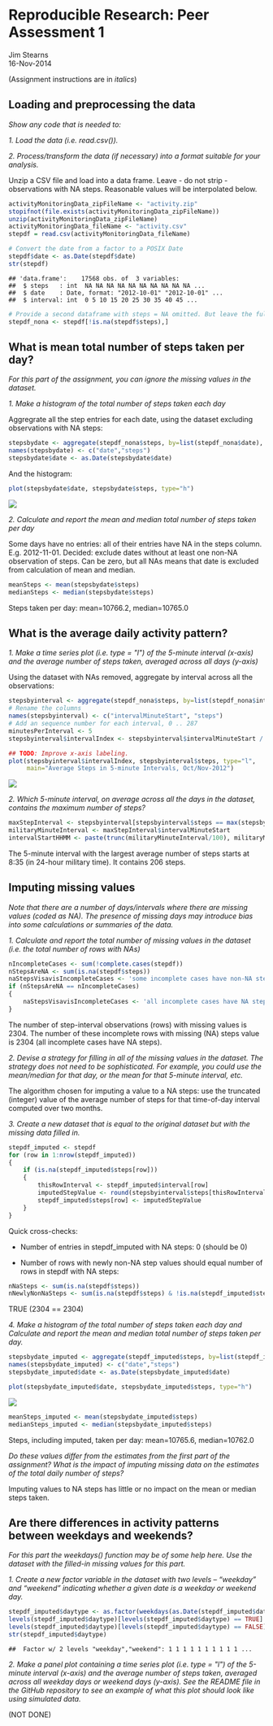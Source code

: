 # Reproducible Research: Peer Assessment 1
Jim Stearns  
16-Nov-2014  

(Assignment instructions are in *italics*)

## Loading and preprocessing the data

*Show any code that is needed to:*

*1. Load the data (i.e. read.csv()).*

*2. Process/transform the data (if necessary) into a format suitable for your analysis.*

Unzip a CSV file and load into a data frame. Leave - do not strip - observations with NA steps. Reasonable values will be interpolated below.


```r
activityMonitoringData_zipFileName <- "activity.zip"
stopifnot(file.exists(activityMonitoringData_zipFileName))
unzip(activityMonitoringData_zipFileName)
activityMonitoringData_fileName <- "activity.csv"
stepdf = read.csv(activityMonitoringData_fileName)

# Convert the date from a factor to a POSIX Date
stepdf$date <- as.Date(stepdf$date)
str(stepdf)
```

```
## 'data.frame':	17568 obs. of  3 variables:
##  $ steps   : int  NA NA NA NA NA NA NA NA NA NA ...
##  $ date    : Date, format: "2012-10-01" "2012-10-01" ...
##  $ interval: int  0 5 10 15 20 25 30 35 40 45 ...
```

```r
# Provide a second dataframe with steps = NA omitted. But leave the full version - will be needed.
stepdf_nona <- stepdf[!is.na(stepdf$steps),]
```

## What is mean total number of steps taken per day?

*For this part of the assignment, you can ignore the missing values in the dataset.*

*1. Make a histogram of the total number of steps taken each day*

Aggregrate all the step entries for each date, using the dataset excluding observations with NA steps:


```r
stepsbydate <- aggregate(stepdf_nona$steps, by=list(stepdf_nona$date), FUN=sum)
names(stepsbydate) <- c("date","steps")
stepsbydate$date <- as.Date(stepsbydate$date)
```

And the histogram:


```r
plot(stepsbydate$date, stepsbydate$steps, type="h")
```

![](PA1_template_files/figure-html/plot-date-vs-stepsByDate-noNA-1.png) 

*2. Calculate and report the mean and median total number of steps taken per day*

Some days have no entries: all of their entries have NA in the steps column. E.g. 2012-11-01.
Decided: exclude dates without at least one non-NA observation of steps. Can be zero, 
but all NAs means that date is excluded from calculation of mean and median.


```r
meanSteps <- mean(stepsbydate$steps)
medianSteps <- median(stepsbydate$steps)
```

Steps taken per day: mean=10766.2, median=10765.0

## What is the average daily activity pattern?

*1. Make a time series plot (i.e. type = "l") of the 5-minute interval (x-axis) and the average number of steps taken, averaged across all days (y-axis)*

Using the dataset with NAs removed, aggregate by interval across all the observations:

```r
stepsbyinterval <- aggregate(stepdf_nona$steps, by=list(stepdf_nona$interval), FUN=mean)
# Rename the columns
names(stepsbyinterval) <- c("intervalMinuteStart", "steps")
# Add an sequence number for each interval, 0 .. 287
minutesPerInterval <- 5
stepsbyinterval$intervalIndex <- stepsbyinterval$intervalMinuteStart / minutesPerInterval
```

```r
## TODO: Improve x-axis labeling.
plot(stepsbyinterval$intervalIndex, stepsbyinterval$steps, type="l", 
     main="Average Steps in 5-minute Intervals, Oct/Nov-2012")
```

![](PA1_template_files/figure-html/time-series-plot-interval-vs-average-steps-1.png) 

*2. Which 5-minute interval, on average across all the days in the dataset, contains the maximum number of steps?*

```r
maxStepInterval <- stepsbyinterval[stepsbyinterval$steps == max(stepsbyinterval$steps),]
militaryMinuteInterval <- maxStepInterval$intervalMinuteStart
intervalStartHHMM <- paste(trunc(militaryMinuteInterval/100), militaryMinuteInterval %% 100, sep=":")
```

The 5-minute interval with the largest average number of steps starts at 8:35 (in 24-hour military time).
It contains 206 steps.

## Imputing missing values

*Note that there are a number of days/intervals where there are missing values (coded as NA). The presence of missing days may introduce bias into some calculations or summaries of the data.*

*1. Calculate and report the total number of missing values in the dataset (i.e. the total number of rows with NAs)*


```r
nIncompleteCases <- sum(!complete.cases(stepdf))
nStepsAreNA <- sum(is.na(stepdf$steps))
naStepsVisavisIncompleteCases <- 'some incomplete cases have non-NA steps'
if (nStepsAreNA == nIncompleteCases)
{
    naStepsVisavisIncompleteCases <- 'all incomplete cases have NA steps'
}
```
The number of step-interval observations (rows) with missing values is 2304.
The number of these incomplete rows with missing (NA) steps value is 2304 
(all incomplete cases have NA steps).

*2. Devise a strategy for filling in all of the missing values in the dataset. The strategy does not need to be sophisticated. For example, you could use the mean/median for that day, or the mean for that 5-minute interval, etc.*

The algorithm chosen for imputing a value to a NA steps: use the truncated (integer) value of the 
average number of steps for that time-of-day interval computed over two months.

*3. Create a new dataset that is equal to the original dataset but with the missing data filled in.*


```r
stepdf_imputed <- stepdf
for (row in 1:nrow(stepdf_imputed))
{
    if (is.na(stepdf_imputed$steps[row]))
    {
        thisRowInterval <- stepdf_imputed$interval[row]
        imputedStepValue <- round(stepsbyinterval$steps[thisRowInterval == stepsbyinterval$intervalMinuteStart])
        stepdf_imputed$steps[row] <- imputedStepValue
    }
}
```
Quick cross-checks:

* Number of entries in stepdf_imputed with NA steps: 0 (should be 0)

* Number of rows with newly non-NA step values should equal number of rows in stepdf with NA steps:

```r
nNaSteps <- sum(is.na(stepdf$steps))
nNewlyNonNaSteps <- sum(is.na(stepdf$steps) & !is.na(stepdf_imputed$steps))
```
TRUE (2304 == 2304)

*4. Make a histogram of the total number of steps taken each day and Calculate and report the mean and median total number of steps taken per day.*


```r
stepsbydate_imputed <- aggregate(stepdf_imputed$steps, by=list(stepdf_imputed$date), FUN=sum)
names(stepsbydate_imputed) <- c("date","steps")
stepsbydate_imputed$date <- as.Date(stepsbydate_imputed$date)
```


```r
plot(stepsbydate_imputed$date, stepsbydate_imputed$steps, type="h")
```

![](PA1_template_files/figure-html/plot-date-vs-stepsByDate-NAimputed-1.png) 


```r
meanSteps_imputed <- mean(stepsbydate_imputed$steps)
medianSteps_imputed <- median(stepsbydate_imputed$steps)
```
Steps, including imputed, taken per day: mean=10765.6, median=10762.0

*Do these values differ from the estimates from the first part of the assignment? What is the impact of imputing missing data on the estimates of the total daily number of steps?*

Imputing values to NA steps has little or no impact on the mean or median steps taken.

## Are there differences in activity patterns between weekdays and weekends?

*For this part the weekdays() function may be of some help here. Use the dataset with the filled-in missing values for this part.*

*1. Create a new factor variable in the dataset with two levels – “weekday” and “weekend” indicating whether a given date is a weekday or weekend day.*


```r
stepdf_imputed$daytype <- as.factor(weekdays(as.Date(stepdf_imputed$date)) %in% c('Saturday', 'Sunday'))
levels(stepdf_imputed$daytype)[levels(stepdf_imputed$daytype) == TRUE] <- "weekend"
levels(stepdf_imputed$daytype)[levels(stepdf_imputed$daytype) == FALSE] <- "weekday"
str(stepdf_imputed$daytype)
```

```
##  Factor w/ 2 levels "weekday","weekend": 1 1 1 1 1 1 1 1 1 1 ...
```

*2. Make a panel plot containing a time series plot (i.e. type = "l") of the 5-minute interval (x-axis) and the average number of steps taken, averaged across all weekday days or weekend days (y-axis). See the README file in the GitHub repository to see an example of what this plot should look like using simulated data.*

(NOT DONE)
